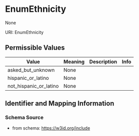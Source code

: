 # EnumEthnicity

None

URI: EnumEthnicity

## Permissible Values

| Value | Meaning | Description | Info |
| --- | --- | --- | --- |
| asked_but_unknown | None |  | |
| hispanic_or_latino | None |  | |
| not_hispanic_or_latino | None |  | |


## Identifier and Mapping Information







### Schema Source


* from schema: https://w3id.org/include



